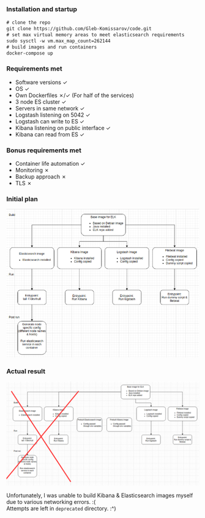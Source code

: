 ### Installation and startup

```
# clone the repo
git clone https://github.com/Gleb-Komissarov/code.git
# set max virtual memory areas to meet elasticsearch requirements
sudo sysctl -w vm.max_map_count=262144
# build images and run containers   
docker-compose up
```

### Requirements met
 - Software versions ✓
 - OS ✓
 - Own Dockerfiles ✗/✓ (For half of the services)
 - 3 node ES cluster ✓
 - Servers in same network ✓
 - Logstash listening on 5042 ✓
 - Logstash can write to ES ✓
 - Kibana listening on public interface ✓
 - Kibana can read from ES ✓
### Bonus requirements met
 - Container life automation ✓
 - Monitoring ✗
 - Backup approach ✗
 - TLS ✗

### Initial plan
![](media/initial-plan.png)


### Actual result
![](media/actual-result.png)

Unfortunately, I was unable to build Kibana & Elasticsearch images myself due to various networking errors. :(  
Attempts are left in `deprecated` directory. :^)
